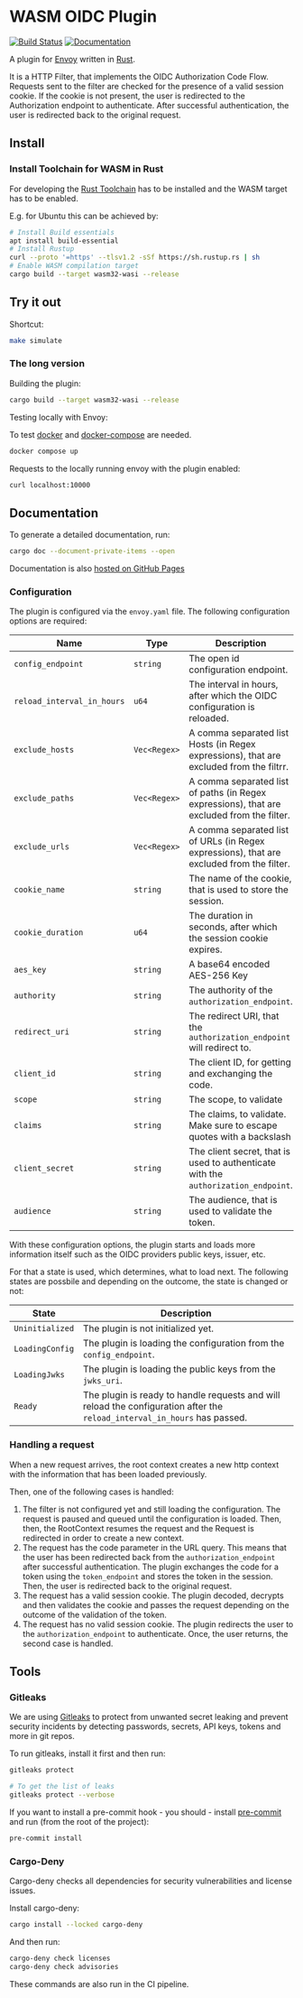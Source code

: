 # WASM OIDC Plugin

[![Build Status](https://github.com/antonengelhardt/wasm-oidc-plugin/actions/workflows/build.yml/badge.svg)](https://github.com/antonengelhardt/wasm-oidc-plugin/actions/workflows/build.yml) [![Documentation](https://img.shields.io/badge/docs-blue)](https://antonengelhardt.github.io/wasm-oidc-plugin/wasm_oidc_plugin/index.html#)

A plugin for [Envoy](https://www.envoyproxy.io/) written in [Rust](https://www.rust-lang.org).

It is a HTTP Filter, that implements the OIDC Authorization Code Flow. Requests sent to the filter are checked for the presence of a valid session cookie. If the cookie is not present, the user is redirected to the Authorization endpoint to authenticate. After successful authentication, the user is redirected back to the original request.

## Install

### Install Toolchain for WASM in Rust

For developing the [Rust Toolchain](https://www.rust-lang.org/tools/install)
has to be installed and the WASM target has to be enabled.

E.g. for Ubuntu this can be achieved by:

```sh
# Install Build essentials
apt install build-essential
# Install Rustup
curl --proto '=https' --tlsv1.2 -sSf https://sh.rustup.rs | sh
# Enable WASM compilation target
cargo build --target wasm32-wasi --release
```

## Try it out

Shortcut:

```sh
make simulate
```

### The long version

Building the plugin:

```sh
cargo build --target wasm32-wasi --release
```

Testing locally with Envoy:

To test [docker](https://www.docker.com/) and [docker-compose](https://docs.docker.com/compose/install/) are needed.

```sh
docker compose up
```

Requests to the locally running envoy with the plugin enabled:

```sh
curl localhost:10000
```

## Documentation

To generate a detailed documentation, run:

```sh
cargo doc --document-private-items --open
```

Documentation is also [hosted on GitHub Pages](https://antonengelhardt.github.io/wasm-oidc-plugin/wasm_oidc_plugin/index.html#)

### Configuration

The plugin is configured via the `envoy.yaml` file. The following configuration options are required:

| Name | Type | Description | Example |
| ---- | ---- | ----------- | ------- |
| `config_endpoint` | `string` | The open id configuration endpoint. | `https://accounts.google.com/.well-known/openid-configuration` |
| `reload_interval_in_hours` | `u64` | The interval in hours, after which the OIDC configuration is reloaded. | `24` |
| `exclude_hosts` | `Vec<Regex>` | A comma separated list Hosts (in Regex expressions), that are excluded from the filtrr. | `["localhost:10000"]` |
| `exclude_paths` | `Vec<Regex>` | A comma separated list of paths (in Regex expressions), that are excluded from the filter. | `["/health"]` |
| `exclude_urls` | `Vec<Regex>` | A comma separated list of URLs (in Regex expressions), that are excluded from the filter. | `["localhost:10000/health"]` |
| `cookie_name` | `string` | The name of the cookie, that is used to store the session. | `oidcSession` |
| `cookie_duration` | `u64` | The duration in seconds, after which the session cookie expires. | `86400` |
| `aes_key` | `string` | A base64 encoded AES-256 Key | `SFDUGDbOsRzSZbv+mvnZdu2x6+Hqe2WRaBABvfxmh3Q` |
| `authority` | `string` | The authority of the `authorization_endpoint`. | `accounts.google.com` |
| `redirect_uri` | `string` | The redirect URI, that the `authorization_endpoint` will redirect to. | `http://localhost:10000/oidc/callback` |
| `client_id` | `string` | The client ID, for getting and exchanging the code. | `wasm-oidc-plugin` |
| `scope` | `string` | The scope, to validate | `openid email` |
| `claims` | `string` | The claims, to validate. Make sure to escape quotes with a backslash | `{\"id_token\":{\"groups\":null,\"username\":null}}` |
| `client_secret` | `string` | The client secret, that is used to authenticate with the `authorization_endpoint`. | `secret` |
| `audience` | `string` | The audience, that is used to validate the token. | `wasm-oidc-plugin` |

With these configuration options, the plugin starts and loads more information itself such as the OIDC providers public keys, issuer, etc.

For that a state is used, which determines, what to load next. The following states are possbile and depending on the outcome, the state is changed or not:

| State | Description |
| ---- | ----------- |
| `Uninitialized` | The plugin is not initialized yet. |
| `LoadingConfig` | The plugin is loading the configuration from the `config_endpoint`. |
| `LoadingJwks` | The plugin is loading the public keys from the `jwks_uri`. |
| `Ready` | The plugin is ready to handle requests and will reload the configuration after the `reload_interval_in_hours` has passed. |

### Handling a request

When a new request arrives, the root context creates a new http context with the information that has been loaded previously.

Then, one of the following cases is handled:

1. The filter is not configured yet and still loading the configuration. The request is paused and queued until the configuration is loaded. Then, then, the RootContext resumes the request and the Request is redirected in order to create a new context.
2. The request has the code parameter in the URL query. This means that the user has been redirected back from the `authorization_endpoint` after successful authentication. The plugin exchanges the code for a token using the `token_endpoint` and stores the token in the session. Then, the user is redirected back to the original request.
3. The request has a valid session cookie. The plugin decoded, decrypts and then validates the cookie and passes the request depending on the outcome of the validation of the token.
4. The request has no valid session cookie. The plugin redirects the user to the `authorization_endpoint` to authenticate. Once, the user returns, the second case is handled.

## Tools

### Gitleaks

We are using [Gitleaks](https://github.com/gitleaks/gitleaks) to protect from unwanted secret leaking and prevent security incidents by detecting passwords, secrets, API keys, tokens and more in git repos.

To run gitleaks, install it first and then run:

```bash
gitleaks protect

# To get the list of leaks
gitleaks protect --verbose
```

If you want to install a pre-commit hook - you should - install [pre-commit](https://pre-commit.com/) and run (from the root of the project):

```bash
pre-commit install
```

### Cargo-Deny

Cargo-deny checks all dependencies for security vulnerabilities and license issues.

Install cargo-deny:

```bash
cargo install --locked cargo-deny
```

And then run:

```bash
cargo-deny check licenses
cargo-deny check advisories
```

These commands are also run in the CI pipeline.
